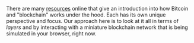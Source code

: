 There are many [resources](beyond) online that give an introduction into how Bitcoin and "blockchain" works under the hood.
Each has its own unique perspective and focus.
Our approach here is to look at it all in terms of *layers* and by interacting with a miniature blockchain network that is being simulated in your browser, right now.
